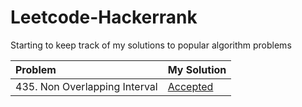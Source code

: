 # Leetcode-Hackerrank
Starting to keep track of my solutions to popular algorithm problems


| Problem | My Solution |
| :-- | :-- |
| 435. Non Overlapping Interval | [Accepted](/md/435.%20Non%20Overlapping.%20Interval.md) |
